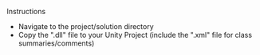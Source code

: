 Instructions
- Navigate to the project/solution directory 
- Copy the ".dll" file to your Unity Project (include the ".xml" file for class summaries/comments)
